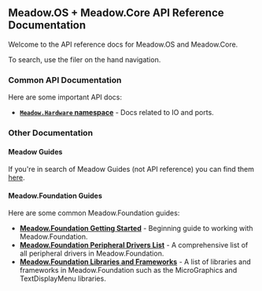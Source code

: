 ## Meadow.OS + Meadow.Core API Reference Documentation

Welcome to the API reference docs for Meadow.OS and Meadow.Core.

To search, use the filer on the hand navigation.

### Common API Documentation

Here are some important API docs:

* **[`Meadow.Hardware` namespace](/api/Meadow/Meadow.Hardware.html)** - Docs related to IO and ports.


### Other Documentation

#### Meadow Guides

If you're in search of Meadow Guides (not API reference) you can find them [here](/Meadow).

#### Meadow.Foundation Guides

Here are some common Meadow.Foundation guides:

* **[Meadow.Foundation Getting Started](/Meadow/Meadow.Foundation/Getting_Started/)** - Beginning guide to working with Meadow.Foundation.
* **[Meadow.Foundation Peripheral Drivers List](/Meadow/Meadow.Foundation/Peripherals/)** - A comprehensive list of all peripheral drivers in Meadow.Foundation.
* **[Meadow.Foundation Libraries and Frameworks](/Meadow/Meadow.Foundation/Libraries_and_Frameworks/)** - A list of libraries and frameworks in Meadow.Foundation such as the MicroGraphics and TextDisplayMenu libraries.



